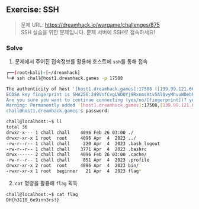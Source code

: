 ## Exercise: SSH

> 문제 URL: https://dreamhack.io/wargame/challenges/875  
> SSH 실습을 위한 문제입니다. 문제 서버에 SSH로 접속하세요!

### Solve

1. 문제에서 주어진 접속정보를 활용해 호스트에 `ssh`를 통해 접속

```bash
┌──(root💀kali)-[~/dreamhack]
└─# ssh chall@host1.dreamhack.games -p 17508                                                                     1 ⨯ 1 ⚙

The authenticity of host '[host1.dreamhack.games]:17508 ([139.99.121.66]:17508)' can't be established.
ECDSA key fingerprint is SHA256:2d9VnfCvgLWDQYj9RxnmsXtv5AlQvyMhvuWDebFbuIs.
Are you sure you want to continue connecting (yes/no/[fingerprint])? yes
Warning: Permanently added '[host1.dreamhack.games]:17508,[139.99.121.66]:17508' (ECDSA) to the list of known hosts.
chall@host1.dreamhack.games's password:
```

```bash
chall@localhost:~$ ll
total 36
drwxr-x--- 1 chall chall    4096 Feb 26 03:00 ./
drwxr-xr-x 1 root  root     4096 Apr  4  2023 ../
-rw-r--r-- 1 chall chall     220 Apr  4  2023 .bash_logout
-rw-r--r-- 1 chall chall    3771 Apr  4  2023 .bashrc
drwx------ 2 chall chall    4096 Feb 26 03:00 .cache/
-rw-r--r-- 1 chall chall     851 Apr  4  2023 .profile
drwxr-xr-x 2 root  root     4096 Apr  4  2023 bin/
-rwxr-xr-x 1 root  beginner   21 Apr  4  2023 flag*
```

2. `cat` 명령을 활용해 `flag` 획득

```bash
chall@localhost:~$ cat flag
DH{h3110_6e9inn3rs!}
```
